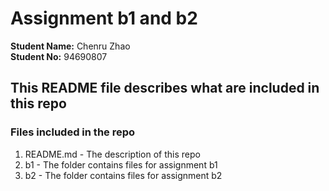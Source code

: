 # Assignment b1 and b2

**Student Name:** Chenru Zhao    
**Student No:** 94690807

## This README file describes what are included in this repo

### Files included in the repo
1. README.md - The description of this repo
2. b1 - The folder contains files for assignment b1
3. b2 - The folder contains files for assignment b2
